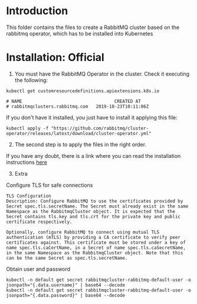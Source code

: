 # Introduction
This folder contains the files to create a RabbitMQ cluster based on the 
rabbitmq operator, which has to be installed into Kubernetes

# Installation: Official
1. You must have the RabbitMQ Operator in the cluster. Check it executing the following:
```
kubectl get customresourcedefinitions.apiextensions.k8s.io

# NAME                                   CREATED AT
# rabbitmqclusters.rabbitmq.com   2019-10-23T10:11:06Z
```

If you don't have it installed, you just have to install it applying this file:
```
kubectl apply -f "https://github.com/rabbitmq/cluster-operator/releases/latest/download/cluster-operator.yml"
```

2. The second step is to apply the files in the right order. 

If you have any doubt, there is a link 
where you can read the installation instructions [here](https://www.rabbitmq.com/kubernetes/operator/install-operator.html)

3. Extra

Configure TLS for safe connections

```
TLS Configuration
Description: Configure RabbitMQ to use the certificates provided by Secret spec.tls.secretName. The Secret must already exist in the same Namespace as the RabbitmqCluster object. It is expected that the Secret contains tls.key and tls.crt for the private key and public certificate respectively.

Optionally, configure RabbitMQ to connect using mutual TLS authentication (mTLS) by providing a CA certificate to verify peer certificates against. This certificate must be stored under a key of name spec.tls.caCertName, in a Secret of name spec.tls.caSecretName, in the same Namespace as the RabbitmqCluster object. Note that this can be the same Secret as spec.tls.secretName.
```

Obtain user and password

```
kubectl -n default get secret rabbitmqcluster-rabbitmq-default-user -o jsonpath="{.data.username}" | base64 --decode
kubectl -n default get secret rabbitmqcluster-rabbitmq-default-user -o jsonpath="{.data.password}" | base64 --decode
```


